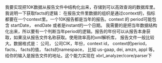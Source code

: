 我要实现把10K数据从报告文件中结构化出来，存储到可以高效查询的数据库里。 我说明一下获取facts的逻辑： 在报告文件里数据的组织是通过context的，指标都要在一个context里。一个10K报告都是当年的报告。context 的 period可能包含 startDate， endDate 或者是instant的一个日期。 我需要的是把当年数据结构化出来，所以要有一个判断当年period的逻辑。报告的年份可以从报告本身获取，如果没从报告文件名称获取。使用效率高的xml解析库， 报告文件一般比较大。数据格式是： 公司， 公司CIK，年份，context id， context的period， facts， facts的值， facts的namespace， 比如 us-gaap, dei, amzn, appl 等。 给你的输入是报告文件的地址。这个能力实现在 xbrl_analyzer/core/parser下